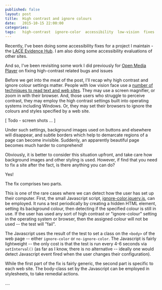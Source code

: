 ```yaml
---
published: false
layout: post
title:  High contrast and ignore colours
date:   2015-10-15 22:00:00
categories:
tags:   high-contrast  ignore-color  accessibility  low-vision  fixes  javascript  css
---
```



Recently, I've been doing some accessibility fixes for a project I maintain - the [LACE Evidence Hub][]. I am also doing some accessibility evaluations of other sites.

And so, I've been revisiting some work I did previously for [Open Media Player][] on fixing high-contrast related bugs and issues

Before we get into the meat of the post, I'll recap why high contrast and ignore colour settings matter. People with low vision face use a [number of techniques to read text and web sites][webaim]. They may use a screen magnifier, or zoom in with their browser. And, those users who struggle to perceive contrast, they may employ the high contrast settings built into operating systems including Windows. Or, they may set their browsers to ignore the colours and styles specified by a web site.

[ Todo - screen shots ... ]

Under such settings, background images used on buttons and elsewhere will disappear, and subtle borders which help to demarcate regions of a page can become invisible. Suddenly, an apparently beautiful page becomes much harder to comprehend!

Obviously, it is better to consider this situation upfront, and take care how background images and other styling is used. However, if find that you need to fix a site after the fact, is there anything you can do?

Yes!

The fix comprises two parts.

This is one of the rare cases where we can detect how the user has set up their computer. First, the small Javascript script, [ignore-color.jquery.js][], can be employed. It runs a test periodically by creating a hidden HTML element, setting its background colour, then detecting if the specified colour is still in use. If the user has used any sort of high contrast or "ignore-colour" setting in the operating system or browser, then the assigned colour will not be used -- the test will "fail".

The Javascript uses the result of the test to set a class on the `<body>` of the web page -- either `ignore-color` or `no-ignore-color`. The Javascript is fairly lightweight -- the only cost is that the test is run every 4-6 seconds via `setInterval()` (as far as I know, there is no alternative -- ideally one would detect Javascript event fired when the user changes their configuration).

While the first part of the fix is fairly generic, the second part is specific to each web site. The body-class set by the Javascript can be employed in stylesheets, to take remedial actions.

....




[LACE Evidence Hub]: http://evidence.laceproject.eu
[Open Media Player]: http://iet-ou.github.io/open-media-player
[webaim]: http://webaim.org/articles/visual/lowvision "WebAIM - Web accessibility in mind"
[useful]: http://ux.stackexchange.com/questions/27992/is-high-contrast-mode-really-useful
[ignore-color.jquery.js]: https://gist.github.com/nfreear/c82581b4485cd303150d


[End]: end
